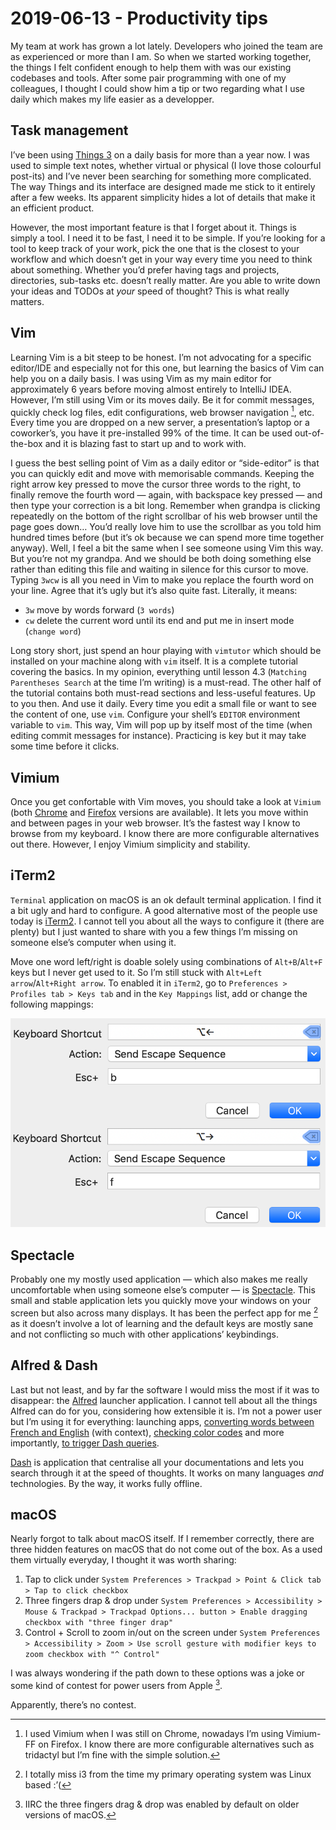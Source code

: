 # 2019-06-13 - Productivity tips

My team at work has grown a lot lately. Developers who joined the team are as experienced or more than I am. So when we started working together, the things I felt confident enough to help them with was our existing codebases and tools. After some pair programming with one of my colleagues, I thought I could show him a tip or two regarding what I use daily which makes my life easier as a developper.

## Task management

I’ve been using [Things 3](https://culturedcode.com/things/) on a daily basis for more than a year now. I was used to simple text notes, whether virtual or physical (I love those colourful post-its) and I’ve never been searching for something more complicated. The way Things and its interface are designed made me stick to it entirely after a few weeks. Its apparent simplicity hides a lot of details that make it an efficient product.

However, the most important feature is that I forget about it. Things is simply a tool. I need it to be fast, I need it to be simple. If you’re looking for a tool to keep track of your work, pick the one that is the closest to your workflow and which doesn’t get in your way every time you need to think about something. Whether you’d prefer having tags and projects, directories, sub-tasks etc. doesn’t really matter. Are you able to write down your ideas and TODOs at _your_ speed of thought? This is what really matters.

## Vim

Learning Vim is a bit steep to be honest. I’m not advocating for a specific editor/IDE and especially not for this one, but learning the basics of Vim can help you on a daily basis. I was using Vim as my main editor for approximately 6 years before moving almost entirely to IntelliJ IDEA. However, I’m still using Vim or its moves daily. Be it for commit messages, quickly check log files, edit configurations, web browser navigation [^1], etc. Every time you are dropped on a new server, a presentation’s laptop or a coworker’s, you have it pre-installed 99% of the time. It can be used out-of-the-box and it is blazing fast to start up and to work with.

I guess the best selling point of Vim as a daily editor or “side-editor” is that you can quickly edit and move with memorisable commands. Keeping the right arrow key pressed to move the cursor three words to the right, to finally remove the fourth word — again, with backspace key pressed — and then type your correction is a bit long. Remember when grandpa is clicking repeatedly on the bottom of the right scrollbar of his web browser until the page goes down… You’d really love him to use the scrollbar as you told him hundred times before (but it’s ok because we can spend more time together anyway). Well, I feel a bit the same when I see someone using Vim this way. But you’re not my grandpa. And we should be both doing something else rather than editing this file and waiting in silence for this cursor to move. Typing `3wcw` is all you need in Vim to make you replace the fourth word on your line. Agree that it’s ugly but it’s also quite fast. Literally, it means:

- `3w` move by words forward (`3 words`)
- `cw` delete the current word until its end and put me in insert mode (`change word`)

Long story short, just spend an hour playing with `vimtutor` which should be installed on your machine along with `vim` itself. It is a complete tutorial covering the basics. In my opinion, everything until lesson 4.3 (`Matching Parentheses Search` at the time I’m writing) is a must-read. The other half of the tutorial contains both must-read sections and less-useful features. Up to you then. And use it daily. Every time you edit a small file or want to see the content of one, use `vim`. Configure your shell’s `EDITOR` environment variable to `vim`. This way, Vim will pop up by itself most of the time (when editing commit messages for instance). Practicing is key but it may take some time before it clicks.

## Vimium

Once you get confortable with Vim moves, you should take a look at `Vimium` (both [Chrome](https://chrome.google.com/webstore/detail/vimium/dbepggeogbaibhgnhhndojpepiihcmeb?hl=en) and [Firefox](https://addons.mozilla.org/en-US/firefox/addon/vimium-ff/) versions are available). It lets you move within and between pages in your web browser. It’s the fastest way I know to browse from my keyboard. I know there are more configurable alternatives out there. However, I enjoy Vimium simplicity and stability.

## iTerm2

`Terminal` application on macOS is an ok default terminal application. I find it a bit ugly and hard to configure. A good alternative most of the people use today is [iTerm2](https://www.iterm2.com/). I cannot tell you about all the ways to configure it (there are plenty) but I just wanted to share with you a few things I’m missing on someone else’s computer when using it.

Move one word left/right is doable solely using combinations of `Alt+B`/`Alt+F` keys but I never get used to it. So I’m still stuck with  `Alt+Left arrow`/`Alt+Right arrow`. To enabled it in `iTerm2`, go to `Preferences > Profiles tab > Keys tab` and in the `Key Mappings` list, add or change the following mappings:

![](assets/iterm2-option-left-right.png)

## Spectacle

Probably one my mostly used application — which also makes me really uncomfortable when using someone else’s computer — is [Spectacle](https://www.spectacleapp.com/). This small and stable application lets you quickly move your windows on your screen but also across many displays. It has been the perfect app for me [^2] as it doesn’t involve a lot of learning and the default keys are mostly sane and not conflicting so much with other applications’ keybindings.

## Alfred & Dash

Last but not least, and by far the software I would miss the most if it was to disappear: the [Alfred](https://www.alfredapp.com/) launcher application. I cannot tell about all the things Alfred can do for you, considering how extensible it is. I’m not a power user but I’m using it for everything: launching apps, [converting words between French and English](http://www.packal.org/workflow/linguee-en-fr) (with context), [checking color codes](http://www.packal.org/workflow/colors) and more importantly, [to trigger Dash queries](https://github.com/Kapeli/Dash-Alfred-Workflow).

[Dash](https://kapeli.com/dash) is application that centralise all your documentations and lets you search through it at the speed of thoughts. It works on many languages _and_ technologies. By the way, it works fully offline.

## macOS

Nearly forgot to talk about macOS itself. If I remember correctly, there are three hidden features on macOS that do not come out of the box. As a used them virtually everyday, I thought it was worth sharing:

1. Tap to click under `System Preferences > Trackpad > Point & Click tab > Tap to click checkbox`
2. Three fingers drap & drop under `System Preferences > Accessibility > Mouse & Trackpad > Trackpad Options... button > Enable dragging checkbox with "three finger drap"`
3. Control + Scroll to zoom in/out on the screen under `System Preferences > Accessibility > Zoom > Use scroll gesture with modifier keys to zoom checkbox with "^ Control"`

I was always wondering if the path down to these options was a joke or some kind of contest for power users from Apple [^3].

Apparently, there’s no contest.

[^1]:	I used Vimium when I was still on Chrome, nowadays I’m using Vimium-FF on Firefox. I know there are more configurable alternatives such as tridactyl but I’m fine with the simple solution.

[^2]:	I totally miss i3 from the time my primary operating system was Linux based :’(

[^3]:	IIRC the three fingers drag & drop was enabled by default on older versions of macOS.

